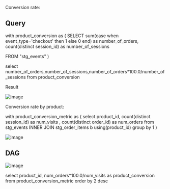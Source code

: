 Conversion rate:

Query
-----
with product_conversion as 
(
SELECT 
sum(case when event_type='checkout' then 1 else 0 end) as number_of_orders,
count(distinct session_id) as number_of_sessions

 FROM "stg_events" )

select number_of_orders,number_of_sessions,number_of_orders*100.0/number_of_sessions from product_conversion

Result


![image](https://user-images.githubusercontent.com/2854207/144750069-5e3126bd-da73-4245-8652-405585cc62c0.png)






Conversion rate by product:


with product_conversion_metric as (
select product_id,
count(distinct session_id) as num_visits ,
count(distinct order_id) as num_orders
from stg_events 
INNER JOIN stg_order_items b using(product_id)
group by 1
)

![image](https://user-images.githubusercontent.com/2854207/144750131-f9dc874f-1d6c-4d43-9bd2-8b90135890e9.png)



DAG
---

![image](https://user-images.githubusercontent.com/2854207/144750483-8c5c1dde-260d-46da-8bd9-03a65ac5ffaf.png)

select product_id, num_orders*100.0/num_visits as product_conversion from product_conversion_metric
order by 2 desc 


